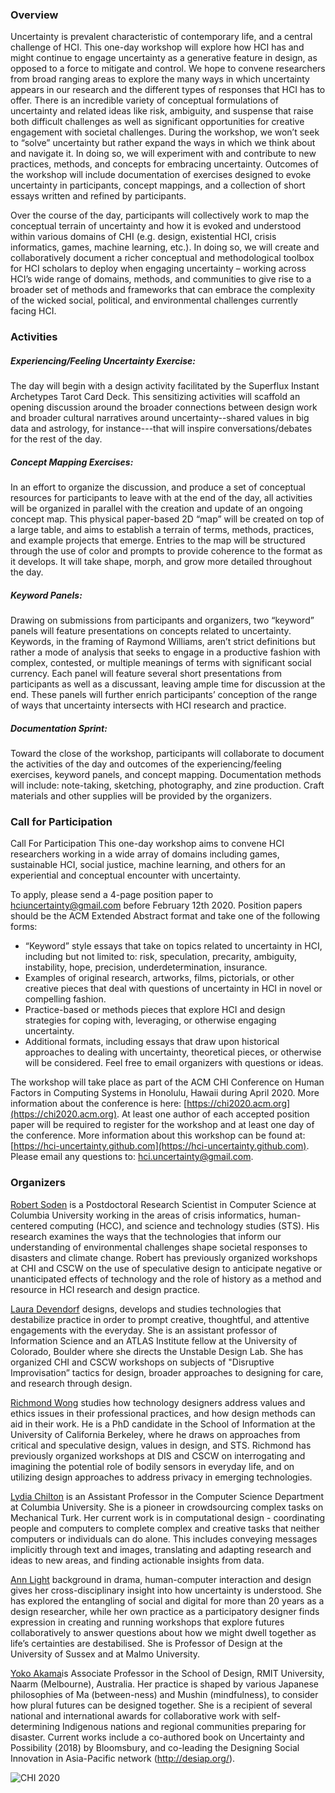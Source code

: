 ### Overview

Uncertainty is prevalent characteristic of contemporary life, and a central challenge of HCI. This one-day workshop will explore how HCI has and might continue to engage uncertainty as a generative feature in design, as opposed to a force to mitigate and control. We hope to convene researchers from broad ranging areas to explore the many ways in which uncertainty appears in our research and the different types of responses that HCI has to offer. There is an incredible variety of conceptual formulations of uncertainty and related ideas like risk, ambiguity, and suspense that raise both difficult challenges as well as significant opportunities for creative engagement with societal challenges. During the workshop, we won’t seek to “solve” uncertainty but rather expand the ways in which we think about and navigate it. In doing so, we will experiment with and contribute to new practices, methods, and concepts for embracing uncertainty. Outcomes of the workshop will include documentation of exercises designed to evoke uncertainty in participants, concept mappings, and a collection of short essays written and refined by participants.

Over the course of the day, participants will collectively work to map the conceptual terrain of uncertainty and how it is evoked and understood within various domains of CHI (e.g. design, existential HCI, crisis informatics, games, machine learning, etc.). In doing so, we will create and collaboratively document a richer conceptual and methodological toolbox for HCI scholars to deploy when engaging uncertainty – working across HCI’s wide range of domains, methods, and communities to give rise to a broader set of methods and frameworks that can embrace the complexity of the wicked social, political, and environmental challenges currently facing HCI.  


###  Activities
##### Experiencing/Feeling Uncertainty Exercise:
The day will begin with a design activity facilitated by the Superflux Instant Archetypes Tarot Card Deck. This sensitizing activities will scaffold an opening discussion around the broader connections between design work and broader cultural narratives around uncertainty--shared values in big data and astrology, for instance---that will inspire conversations/debates for the rest of the day.  

#####  Concept Mapping Exercises:
In an effort to organize the discussion, and produce a set of conceptual resources for participants to leave with at the end of the day, all activities will be organized in parallel with the creation and update of an ongoing concept map. This physical paper-based 2D  “map” will be created on top of a large table, and aims to establish a terrain of terms, methods, practices, and example projects that emerge. Entries to the map will be structured through the use of color and prompts to provide coherence to the format as it develops. It will take shape, morph, and grow more detailed throughout the day. 

#####  Keyword Panels:
Drawing on submissions from participants and organizers, two “keyword” panels will feature presentations on concepts related to uncertainty. Keywords, in the framing of Raymond Williams, aren’t strict definitions but rather a mode of analysis that seeks to engage in a productive fashion with complex, contested, or multiple meanings of terms with significant social currency. Each panel will feature several short presentations from participants as well as a discussant, leaving ample time for discussion at the end. These panels will further enrich participants’ conception of the range of ways that uncertainty intersects with HCI research and practice.

##### Documentation Sprint:
Toward the close of the workshop, participants will collaborate to document the activities of the day and outcomes of the experiencing/feeling exercises, keyword panels, and concept mapping. Documentation methods will include: note-taking, sketching, photography, and zine production. Craft materials and other supplies will be provided by the organizers.

### Call for Participation

Call For Participation
This one-day workshop aims to convene HCI researchers working in a wide array of domains including games, sustainable HCI, social justice, machine learning, and others for an experiential and conceptual encounter with uncertainty. 

To apply, please send a 4-page position paper to hciuncertainty@gmail.com before February 12th 2020. Position papers should be the ACM Extended Abstract format and take one of the following forms: 

* “Keyword” style essays that take on topics related to uncertainty in HCI, including but not limited to: risk,  speculation, precarity, ambiguity, instability, hope, precision, underdetermination, insurance. 
* Examples of original research, artworks, films, pictorials, or other creative pieces that deal with questions of uncertainty in HCI in novel or compelling fashion.
* Practice-based or methods pieces that explore HCI and design strategies for coping with, leveraging, or otherwise engaging uncertainty.
* Additional formats, including essays that draw upon historical approaches to dealing with uncertainty, theoretical pieces, or otherwise will be considered. Feel free to email organizers with questions or ideas. 

The workshop will take place as part of the ACM CHI Conference on Human Factors in Computing Systems in Honolulu, Hawaii during April 2020. More information about the conference is here: [https://chi2020.acm.org](https://chi2020.acm.org). At least one author of each accepted position paper will be required to register for the workshop and at least one day of the conference.
More information about this workshop can be found at: [https://hci-uncertainty.github.com](https://hci-uncertainty.github.com).  Please email any questions to: [hci.uncertainty@gmail.com](hci.uncertainty@gmail.com). 

### Organizers
[Robert Soden](http://robertsoden.io/) is a Postdoctoral Research Scientist in Computer Science at Columbia University working in the areas of crisis informatics, human-centered computing (HCC), and science and technology studies (STS). His research examines the ways that the technologies that inform our understanding of environmental challenges shape societal responses to disasters and climate change. Robert has previously organized workshops at CHI and CSCW on the use of speculative design to anticipate negative or unanticipated effects of technology and the role of history as a method and resource in HCI research and design practice.

[Laura Devendorf](https://www.colorado.edu/cmci/people/information-science/laura-devendorf) designs, develops and studies technologies that destabilize practice in order to prompt creative, thoughtful, and attentive engagements with the everyday. She is an assistant professor of Information Science and an ATLAS Institute fellow at the University of Colorado, Boulder where she directs the Unstable Design Lab. She has organized CHI and CSCW workshops on subjects of "Disruptive Improvisation” tactics for design, broader approaches to designing for care, and research through design.

[Richmond Wong](https://people.ischool.berkeley.edu/~richmond/) studies how technology designers address values and ethics issues in their professional practices, and how design methods can aid in their work. He is a PhD candidate in the School of Information at the University of California Berkeley, where he draws on approaches from critical and speculative design, values in design, and STS. Richmond has previously organized workshops at DIS and CSCW on interrogating and imagining the potential role of bodily sensors in everyday life, and on utilizing design approaches to address privacy in emerging technologies.

[Lydia Chilton](http://www.cs.columbia.edu/~chilton/) is an Assistant Professor in the Computer Science Department at Columbia University. She is a pioneer in crowdsourcing complex tasks on Mechanical Turk. Her current work is in computational design - coordinating people and computers to complete complex and creative tasks that neither computers or individuals can do alone. This includes conveying messages implicitly through text and images, translating and adapting research and ideas to new areas, and finding actionable insights from data.

[Ann Light](http://www.sussex.ac.uk/profiles/29619) background in drama, human-computer interaction and design gives her cross-disciplinary insight into how uncertainty is understood. She has explored the entangling of social and digital for more than 20 years as a design researcher, while her own practice as a participatory designer finds expression in creating and running workshops that explore futures collaboratively to answer questions about how we might dwell together as life’s certainties are destabilised.  She is Professor of Design at the University of Sussex and at Malmo University. 

[Yoko Akama](http://desiap.org/)is Associate Professor in the School of Design, RMIT University, Naarm (Melbourne), Australia. Her practice is shaped by various Japanese philosophies of Ma (between-ness) and Mushin (mindfulness), to consider how plural futures can be designed together. She is a recipient of several national and international awards for collaborative work with self-determining Indigenous nations and regional communities preparing for disaster. Current works include a co-authored book on Uncertainty and Possibility (2018) by Bloomsbury, and co-leading the Designing Social Innovation in Asia-Pacific network (http://desiap.org/).

![CHI 2020](https://uiuxtrend.com/wp-content/uploads/CHI-2020-min.jpg)

